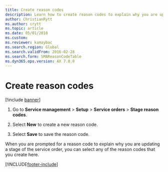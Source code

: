 ```yaml
---
title: Create reason codes   
description: Learn how to create reason codes to explain why you are updating a stage of a service order, including a step-by-step process for saving reason codes. 
author: ChristianRytt
ms.author: crytt
ms.topic: article
ms.date: 05/01/2018
ms.custom:
ms.reviewer: kamaybac 
ms.search.region: Global
ms.search.validFrom: 2016-02-28
ms.search.form: SMAReasonCodeTable
ms.dyn365.ops.version: AX 7.0.0
---
```


# Create reason codes

[!include [banner](../includes/banner.md)]

1. Go to **Service management** \> **Setup** \> **Service orders** \> **Stage reason codes**.

1. Select **New** to create a new reason code.

1. Select **Save** to save the reason code.

When you are prompted for a reason code to explain why you are updating a stage of the service order, you can select any of the reason codes that you create here.

[!INCLUDE[footer-include](../../includes/footer-banner.md)]

